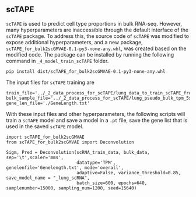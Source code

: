 ## scTAPE 
`scTAPE` is used to predict cell type proportions in bulk RNA-seq. However, many hyperparameters are inaccessible through the default interface of the `scTAPE` package. To address this, the source code of `scTAPE` was modified to expose additional hyperparameters, and a new package, `scTAPE_for_bulk2scGMVAE-0.1-py3-none-any.whl`, was created based on the modified code. The package can be installed by running the following command in `_4_model_train_scTAPE` folder. 
```
pip install dist/scTAPE_for_bulk2scGMVAE-0.1-py3-none-any.whl
```
The input files for `scTAPE` training are 
```
train_file='../_2_data_process_for_scTAPE/lung_data_to_train_scTAPE_from_lung_train.txt'
bulk_sample_file='../_2_data_process_for_scTAPE/lung_pseudo_bulk_tpm_5samples.txt'
gene_len_file='./GeneLength.txt'
```
With these input files and other hyperparameters, the following scripts will train a `scTAPE` model and save a model in a `.pt` file, save the gene list that is used in the saved `scTAPE` model.  
```
import scTAPE_for_bulk2scGMVAE
from scTAPE_for_bulk2scGMVAE import Deconvolution

Sigm, Pred = Deconvolution(scRNA_train_data, bulk_data, sep='\t',scaler='mms',
                           datatype='TPM', genelenfile='Genelength.txt', mode='overall',
                           adaptive=False, variance_threshold=0.85, save_model_name = "_lung_scRNA",
                           batch_size=600, epochs=640, samplenumber=15000, sampling_num=1200, seed=15640)
```
